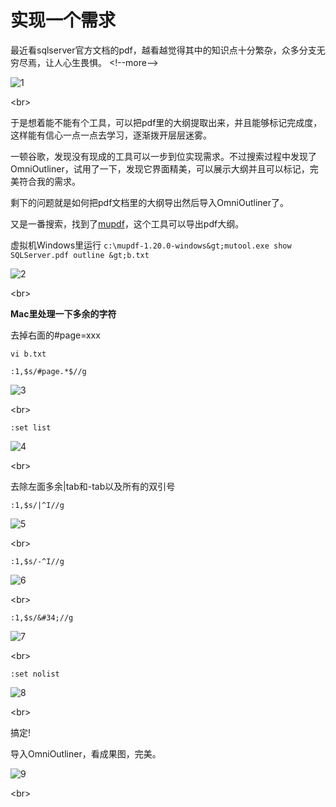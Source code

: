 # 实现一个需求

最近看sqlserver官方文档的pdf，越看越觉得其中的知识点十分繁杂，众多分支无穷尽焉，让人心生畏惧。
&lt;!--more--&gt;

![1](https://cdn.jsdelivr.net/gh/jinhuaiyao/image-hosting/images/implement-a-requirement_1.png)

&lt;br&gt;

于是想着能不能有个工具，可以把pdf里的大纲提取出来，并且能够标记完成度，这样能有信心一点一点去学习，逐渐拨开层层迷雾。

一顿谷歌，发现没有现成的工具可以一步到位实现需求。不过搜索过程中发现了OmniOutliner，试用了一下，发现它界面精美，可以展示大纲并且可以标记，完美符合我的需求。

剩下的问题就是如何把pdf文档里的大纲导出然后导入OmniOutliner了。

又是一番搜索，找到了[mupdf](https://mupdf.com)，这个工具可以导出pdf大纲。         

虚拟机Windows里运行
`c:\mupdf-1.20.0-windows&gt;mutool.exe show SQLServer.pdf outline &gt;b.txt`    

![2](https://cdn.jsdelivr.net/gh/jinhuaiyao/image-hosting/images/implement-a-requirement_2.png)

&lt;br&gt;

**Mac里处理一下多余的字符**

去掉右面的#page=xxx  

`vi b.txt`

`:1,$s/#page.*$//g`

![3](https://cdn.jsdelivr.net/gh/jinhuaiyao/image-hosting/images/implement-a-requirement_3.png)

&lt;br&gt;

`:set list`

![4](https://cdn.jsdelivr.net/gh/jinhuaiyao/image-hosting/images/implement-a-requirement_4.png)

&lt;br&gt;

去除左面多余|tab和-tab以及所有的双引号  

`:1,$s/|^I//g`

![5](https://cdn.jsdelivr.net/gh/jinhuaiyao/image-hosting/images/implement-a-requirement_5.png)

&lt;br&gt;

`:1,$s/-^I//g`

![6](https://cdn.jsdelivr.net/gh/jinhuaiyao/image-hosting/images/implement-a-requirement_6.png)

&lt;br&gt;

`:1,$s/&#34;//g`

![7](https://cdn.jsdelivr.net/gh/jinhuaiyao/image-hosting/images/implement-a-requirement_7.png)

&lt;br&gt;

`:set nolist`

![8](https://cdn.jsdelivr.net/gh/jinhuaiyao/image-hosting/images/implement-a-requirement_8.png)

&lt;br&gt;

搞定!

导入OmniOutliner，看成果图，完美。  

![9](https://cdn.jsdelivr.net/gh/jinhuaiyao/image-hosting/images/implement-a-requirement_9.png)

&lt;br&gt;



